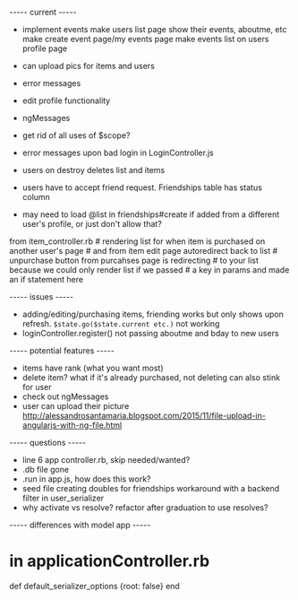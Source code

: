 ----- current -----
+ implement events
  make users list page show their events, aboutme, etc
  make create event page/my events page
  make events list on users profile page
+ can upload pics for items and users
+ error messages
+ edit profile functionality
+ ngMessages
+ get rid of all uses of $scope?

+ error messages upon bad login in LoginController.js
+ users on destroy deletes list and items
+ users have to accept friend request. Friendships table has status column
+ may need to load @list in friendships#create if added from a different user's profile, or just don't allow that?

from item_controller.rb
        # rendering list for when item is purchased on another user's page
        # and from item edit page autoredirect back to list
        # unpurchase button from purcahses page is redirecting
        # to your list because we could only render list if we passed 
        # a key in params and made an if statement here


----- issues -----
+ adding/editing/purchasing items, friending works but only shows upon refresh. `$state.go($state.current etc.)` not working
+ loginController.register() not passing aboutme and bday to new users


----- potential features -----
+ items have rank (what you want most)
+ delete item? what if it's already purchased, not deleting can also stink for user
+ check out ngMessages
+ user can upload their picture
  http://alessandrosantamaria.blogspot.com/2015/11/file-upload-in-angularjs-with-ng-file.html


----- questions -----
+ line 6 app controller.rb, skip needed/wanted?
+ .db file gone
+ .run in app.js, how does this work?
+ seed file creating doubles for friendships
  workaround with a backend filter in user_serializer
+ why activate vs resolve?
  refactor after graduation to use resolves?


----- differences with model app -----
# in applicationController.rb  
  def default_serializer_options
    {root: false}
  end 